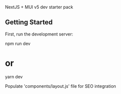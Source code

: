 NextJS + MUI v5 dev starter pack

## Getting Started

First, run the development server:

npm run dev
# or
yarn dev

Populate 'components/layout.js' file for SEO integration